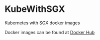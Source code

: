 # KubeWithSGX
Kubernetes with SGX docker images

Docker images can be found at [Docker Hub](https://hub.docker.com/r/ljoshuay/sgx_sample_code)
